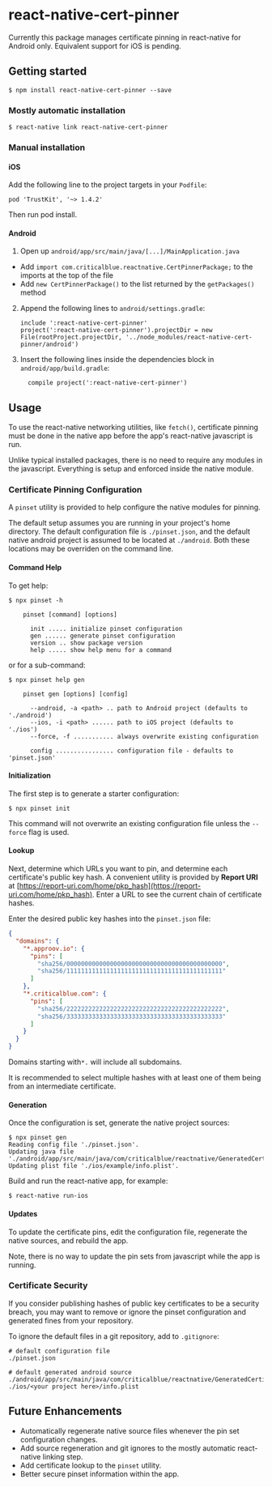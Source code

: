 
# react-native-cert-pinner

Currently this package manages certificate pinning in react-native for Android only. Equivalent support for iOS is pending. 

## Getting started

`$ npm install react-native-cert-pinner --save`

### Mostly automatic installation

`$ react-native link react-native-cert-pinner`

### Manual installation

#### iOS

Add the following line to the project targets in your `Podfile`:

```
pod 'TrustKit', '~> 1.4.2'
```

Then run pod install.

#### Android

1. Open up `android/app/src/main/java/[...]/MainApplication.java`
  - Add `import com.criticalblue.reactnative.CertPinnerPackage;` to the imports at the top of the file
  - Add `new CertPinnerPackage()` to the list returned by the `getPackages()` method
2. Append the following lines to `android/settings.gradle`:
  	```
  	include ':react-native-cert-pinner'
  	project(':react-native-cert-pinner').projectDir = new File(rootProject.projectDir, '../node_modules/react-native-cert-pinner/android')
  	``` 
3. Insert the following lines inside the dependencies block in `android/app/build.gradle`:
  	```
      compile project(':react-native-cert-pinner')
  	```

## Usage

To use the react-native networking utilities, like `fetch()`, certificate pinning must be done in the native app before the app's react-native javascript is run.

Unlike typical installed packages, there is no need to require any modules in the javascript. Everything is setup and enforced inside the native module.

### Certificate Pinning Configuration

A `pinset` utility is provided to help configure the native modules for pinning.

The default setup assumes you are running in your project's home directory. The default configuration file is `./pinset.json`, and the default native android project is assumed to be located at `./android`. Both these locations may be overriden on the command line.

#### Command Help

To get help:

```
$ npx pinset -h

    pinset [command] [options]

      init ..... initialize pinset configuration
      gen ...... generate pinset configuration
      version .. show package version
      help ..... show help menu for a command
```

or for a sub-command:

```
$ npx pinset help gen

    pinset gen [options] [config]

      --android, -a <path> .. path to Android project (defaults to './android')
      --ios, -i <path> ...... path to iOS project (defaults to './ios')
      --force, -f ........... always overwrite existing configuration

      config ................ configuration file - defaults to 'pinset.json'
```

#### Initialization

The first step is to generate a starter configuration:

```
$ npx pinset init
```

This command will not overwrite an existing configuration file unless the `--force` flag is used.

#### Lookup

Next, determine which URLs you want to pin, and determine each certificate's public key hash. A convenient utility is provided by __Report URI__ at [https://report-uri.com/home/pkp_hash](https://report-uri.com/home/pkp_hash). Enter a URL to see the current chain of certificate hashes.

Enter the desired public key hashes into the `pinset.json` file:

```json
{
  "domains": {
    "*.approov.io": {
      "pins": [
        "sha256/0000000000000000000000000000000000000000000",
        "sha256/1111111111111111111111111111111111111111111"
      ]
    },
    "*.criticalblue.com": {
      "pins": [
        "sha256/2222222222222222222222222222222222222222222",
        "sha256/3333333333333333333333333333333333333333333"
      ]
    }
  }
}
```

Domains starting with`*.` will include all subdomains.

It is recommended to select multiple hashes with at least one of them being from an intermediate certificate.

#### Generation

Once the configuration is set, generate the native project sources:

```
$ npx pinset gen
Reading config file './pinset.json'.
Updating java file './android/app/src/main/java/com/criticalblue/reactnative/GeneratedCertificatePinner.java'.
Updating plist file './ios/example/info.plist'.
```

Build and run the react-native app, for example:

```
$ react-native run-ios
```

#### Updates

To update the certificate pins, edit the configuration file, regenerate the native sources, and rebuild the app.

Note, there is no way to update the pin sets from javascript while the app is running.

### Certificate Security

If you consider publishing hashes of public key certificates to be a security breach, you may want to remove or ignore the pinset configuration and generated fines from your repository.

To ignore the default files in a git repository, add to `.gitignore`:

```
# default configuration file
./pinset.json

# default generated android source
./android/app/src/main/java/com/criticalblue/reactnative/GeneratedCertificatePinner.java
./ios/<your project here>/info.plist
```

## Future Enhancements

- Automatically regenerate native source files whenever the pin set configuration changes.
- Add source regeneration and git ignores to the mostly automatic react-native linking step.
- Add certificate lookup to the `pinset` utility.
- Better secure pinset information within the app.
